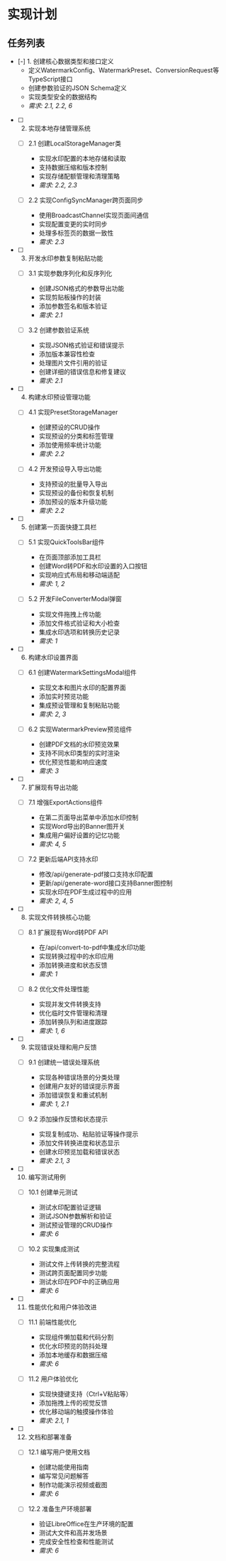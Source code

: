 # 实现计划

## 任务列表

- [-] 1. 创建核心数据类型和接口定义
  - 定义WatermarkConfig、WatermarkPreset、ConversionRequest等TypeScript接口
  - 创建参数验证的JSON Schema定义
  - 实现类型安全的数据结构
  - _需求: 2.1, 2.2, 6_

- [ ] 2. 实现本地存储管理系统
  - [ ] 2.1 创建LocalStorageManager类
    - 实现水印配置的本地存储和读取
    - 支持数据压缩和版本控制
    - 实现存储配额管理和清理策略
    - _需求: 2.2, 2.3_

  - [ ] 2.2 实现ConfigSyncManager跨页面同步
    - 使用BroadcastChannel实现页面间通信
    - 实现配置变更的实时同步
    - 处理多标签页的数据一致性
    - _需求: 2.3_

- [ ] 3. 开发水印参数复制粘贴功能
  - [ ] 3.1 实现参数序列化和反序列化
    - 创建JSON格式的参数导出功能
    - 实现剪贴板操作的封装
    - 添加参数签名和版本验证
    - _需求: 2.1_

  - [ ] 3.2 创建参数验证系统
    - 实现JSON格式验证和错误提示
    - 添加版本兼容性检查
    - 处理图片文件引用的验证
    - 创建详细的错误信息和修复建议
    - _需求: 2.1_

- [ ] 4. 构建水印预设管理功能
  - [ ] 4.1 实现PresetStorageManager
    - 创建预设的CRUD操作
    - 实现预设的分类和标签管理
    - 添加使用频率统计功能
    - _需求: 2.2_

  - [ ] 4.2 开发预设导入导出功能
    - 支持预设的批量导入导出
    - 实现预设的备份和恢复机制
    - 添加预设的版本升级功能
    - _需求: 2.2_

- [ ] 5. 创建第一页面快捷工具栏
  - [ ] 5.1 实现QuickToolsBar组件
    - 在页面顶部添加工具栏
    - 创建Word转PDF和水印设置的入口按钮
    - 实现响应式布局和移动端适配
    - _需求: 1, 2_

  - [ ] 5.2 开发FileConverterModal弹窗
    - 实现文件拖拽上传功能
    - 添加文件格式验证和大小检查
    - 集成水印选项和转换历史记录
    - _需求: 1_

- [ ] 6. 构建水印设置界面
  - [ ] 6.1 创建WatermarkSettingsModal组件
    - 实现文本和图片水印的配置界面
    - 添加实时预览功能
    - 集成预设管理和复制粘贴功能
    - _需求: 2, 3_

  - [ ] 6.2 实现WatermarkPreview预览组件
    - 创建PDF文档的水印预览效果
    - 支持不同水印类型的实时渲染
    - 优化预览性能和响应速度
    - _需求: 3_

- [ ] 7. 扩展现有导出功能
  - [ ] 7.1 增强ExportActions组件
    - 在第二页面导出菜单中添加水印控制
    - 实现Word导出的Banner图开关
    - 集成用户偏好设置的记忆功能
    - _需求: 4, 5_

  - [ ] 7.2 更新后端API支持水印
    - 修改/api/generate-pdf接口支持水印配置
    - 更新/api/generate-word接口支持Banner图控制
    - 实现水印在PDF生成过程中的应用
    - _需求: 2, 4, 5_

- [ ] 8. 实现文件转换核心功能
  - [ ] 8.1 扩展现有Word转PDF API
    - 在/api/convert-to-pdf中集成水印功能
    - 实现转换过程中的水印应用
    - 添加转换进度和状态反馈
    - _需求: 1_

  - [ ] 8.2 优化文件处理性能
    - 实现并发文件转换支持
    - 优化临时文件管理和清理
    - 添加转换队列和进度跟踪
    - _需求: 1, 6_

- [ ] 9. 实现错误处理和用户反馈
  - [ ] 9.1 创建统一错误处理系统
    - 实现各种错误场景的分类处理
    - 创建用户友好的错误提示界面
    - 添加错误恢复和重试机制
    - _需求: 1, 2.1_

  - [ ] 9.2 添加操作反馈和状态提示
    - 实现复制成功、粘贴验证等操作提示
    - 添加文件转换进度和状态显示
    - 创建水印预览加载和错误状态
    - _需求: 2.1, 3_

- [ ] 10. 编写测试用例
  - [ ] 10.1 创建单元测试
    - 测试水印配置验证逻辑
    - 测试JSON参数解析和验证
    - 测试预设管理的CRUD操作
    - _需求: 6_

  - [ ] 10.2 实现集成测试
    - 测试文件上传转换的完整流程
    - 测试跨页面配置同步功能
    - 测试水印在PDF中的正确应用
    - _需求: 6_

- [ ] 11. 性能优化和用户体验改进
  - [ ] 11.1 前端性能优化
    - 实现组件懒加载和代码分割
    - 优化水印预览的防抖处理
    - 添加本地缓存和数据压缩
    - _需求: 6_

  - [ ] 11.2 用户体验优化
    - 实现快捷键支持（Ctrl+V粘贴等）
    - 添加拖拽上传的视觉反馈
    - 优化移动端的触摸操作体验
    - _需求: 2.1, 1_

- [ ] 12. 文档和部署准备
  - [ ] 12.1 编写用户使用文档
    - 创建功能使用指南
    - 编写常见问题解答
    - 制作功能演示视频或截图
    - _需求: 6_

  - [ ] 12.2 准备生产环境部署
    - 验证LibreOffice在生产环境的配置
    - 测试大文件和高并发场景
    - 完成安全性检查和性能测试
    - _需求: 6_